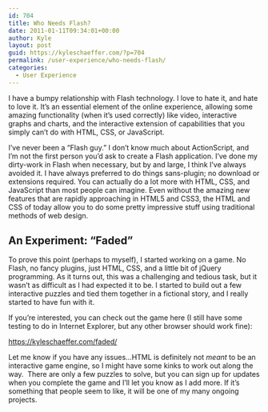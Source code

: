 ```yaml
---
id: 704
title: Who Needs Flash?
date: 2011-01-11T09:34:01+00:00
author: Kyle
layout: post
guid: https://kyleschaeffer.com/?p=704
permalink: /user-experience/who-needs-flash/
categories:
  - User Experience
---
```

I have a bumpy relationship with Flash technology. I love to hate it, and hate to love it. It&#8217;s an essential element of the online experience, allowing some amazing functionality (when it&#8217;s used correctly) like video, interactive graphs and charts, and the interactive extension of capabilities that you simply can&#8217;t do with HTML, CSS, or JavaScript.<!--more-->

I&#8217;ve never been a &#8220;Flash guy.&#8221; I don&#8217;t know much about ActionScript, and I&#8217;m not the first person you&#8217;d ask to create a Flash application. I&#8217;ve done my dirty-work in Flash when necessary, but by and large, I think I&#8217;ve always avoided it. I have always preferred to do things sans-plugin; no download or extensions required. You can actually do a lot more with HTML, CSS, and JavaScript than most people can imagine. Even without the amazing new features that are rapidly approaching in HTML5 and CSS3, the HTML and CSS of today allow you to do some pretty impressive stuff using traditional methods of web design.

## An Experiment: &#8220;Faded&#8221;

To prove this point (perhaps to myself), I started working on a game. No Flash, no fancy plugins, just HTML, CSS, and a little bit of jQuery programming. As it turns out, this was a challenging and tedious task, but it wasn&#8217;t as difficult as I had expected it to be. I started to build out a few interactive puzzles and tied them together in a fictional story, and I really started to have fun with it.

If you&#8217;re interested, you can check out the game here (I still have some testing to do in Internet Explorer, but any other browser should work fine):

<https://kyleschaeffer.com/faded/>

Let me know if you have any issues&#8230;HTML is definitely not _meant_ to be an interactive game engine, so I might have some kinks to work out along the way.  There are only a few puzzles to solve, but you can sign up for updates when you complete the game and I&#8217;ll let you know as I add more. If it&#8217;s something that people seem to like, it will be one of my many ongoing projects.